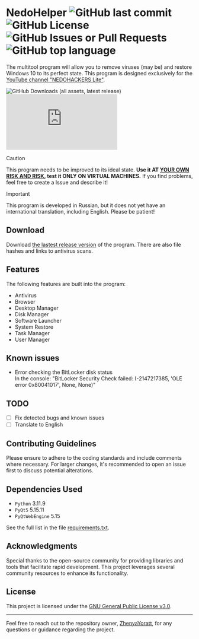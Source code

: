 # NedoHelper ![GitHub last commit](https://img.shields.io/github/last-commit/ZhenyaYoratt/NedoHelper?style=flat-square) ![GitHub License](https://img.shields.io/github/license/ZhenyaYoratt/NedoHelper?style=flat-square) ![GitHub Issues or Pull Requests](https://img.shields.io/github/issues/ZhenyaYoratt/NedoHelper?style=flat-square) ![GitHub top language](https://img.shields.io/github/languages/top/ZhenyaYoratt/NedoHelper?style=flat-square)

The multitool program will allow you to remove viruses (may be) and restore Windows 10 to its perfect state. This program is designed exclusively for the [YouTube channel "NEDOHACKERS Lite"](https://youtube.com/@nedohackerslite).

![GitHub Downloads (all assets, latest release)](https://img.shields.io/github/downloads/ZhenyaYoratt/NedoHelper/latest/total?style=for-the-badge&logo=github) ![GitHub file size in bytes](https://img.shields.io/github/size/ZhenyaYoratt/NedoHelper/main.py)

> [!CAUTION]
> This program needs to be improved to its ideal state. **Use it AT <ins>YOUR OWN RISK AND RISK</ins>, test it ONLY ON VIRTUAL MACHINES.** If you find problems, feel free to create a Issue and describe it!

> [!IMPORTANT]
> This program is developed in Russian, but it does not yet have an international translation, including English. Please be patient!

## Download
Download [the lastest release version](/releases/) of the program. There are also file hashes and links to antivirus scans.
<!-- VirusTotal/Trag.le -->

## Features
The following features are built into the program:
- Antivirus
- Browser
- Desktop Manager
- Disk Manager
- Software Launcher
- System Restore
- Task Manager
- User Manager

## Known issues
- Error checking the BitLocker disk status \
  In the console: "BitLocker Security Check failed: (-2147217385, 'OLE error 0x80041017', None, None)"

## TODO
- [ ] Fix detected bugs and known issues
- [ ] Translate to English

## Contributing Guidelines
Please ensure to adhere to the coding standards and include comments where necessary. For larger changes, it's recommended to open an issue first to discuss potential alterations.

## Dependencies Used
- `Python` 3.11.9
- `PyQt5` 5.15.11
- `PyQtWebEngine` 5.15

See the full list in the file [requirements.txt](requirements.txt).


## Acknowledgments
Special thanks to the open-source community for providing libraries and tools that facilitate rapid development. This project leverages several community resources to enhance its functionality.

## License
This project is licensed under the [GNU General Public License v3.0](LICENSE).

---

Feel free to reach out to the repository owner, [ZhenyaYoratt](https://github.com/ZhenyaYoratt), for any questions or guidance regarding the project.
